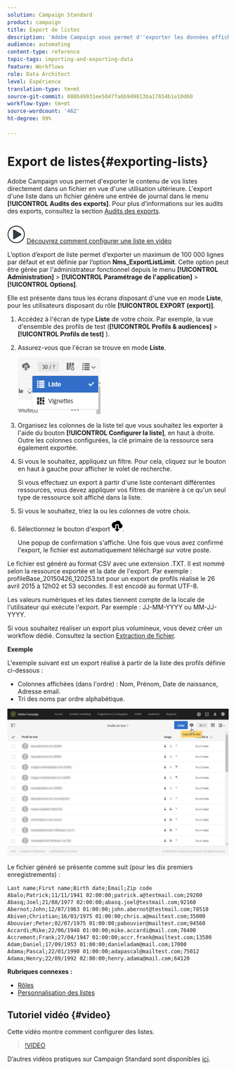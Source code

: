 ```yaml
---
solution: Campaign Standard
product: campaign
title: Export de listes
description: 'Adobe Campaign vous permet d''exporter les données affichées sous forme de listes depuis un écran de présentation directement dans un fichier en vue d''une utilisation ultérieure. '
audience: automating
content-type: reference
topic-tags: importing-and-exporting-data
feature: Workflows
role: Data Architect
level: Expérience
translation-type: tm+mt
source-git-commit: 088b49931ee5047fa6b949813ba17654b1e10d60
workflow-type: tm+mt
source-wordcount: '462'
ht-degree: 99%

---
```



# Export de listes{#exporting-lists}

Adobe Campaign vous permet d&#39;exporter le contenu de vos listes directement dans un fichier en vue d&#39;une utilisation ultérieure. L&#39;export d&#39;une liste dans un fichier génère une entrée de journal dans le menu **[!UICONTROL Audits des exports]**. Pour plus d’informations sur les audits des exports, consultez la section [Audits des exports](../../administration/using/auditing-export-logs.md).

![](assets/do-not-localize/how-to-video.png) [Découvrez comment configurer une liste en vidéo](#video)

L’option d’export de liste permet d’exporter un maximum de 100 000 lignes par défaut et est définie par l’option **Nms_ExportListLimit**. Cette option peut être gérée par l&#39;administrateur fonctionnel depuis le menu **[!UICONTROL Administration]** > **[!UICONTROL Paramétrage de l&#39;application]** > **[!UICONTROL Options]**.

Elle est présente dans tous les écrans disposant d&#39;une vue en mode **Liste**, pour les utilisateurs disposant du rôle **[!UICONTROL EXPORT (export)]**.

1. Accédez à l&#39;écran de type **Liste** de votre choix. Par exemple, la vue d&#39;ensemble des profils de test (**[!UICONTROL Profils &amp; audiences]** > **[!UICONTROL Profils de test]** ).
1. Assurez-vous que l&#39;écran se trouve en mode **Liste**.

   ![](assets/export_list_mode_switch.png)

1. Organisez les colonnes de la liste tel que vous souhaitez les exporter à l&#39;aide du bouton **[!UICONTROL Configurer la liste]**, en haut à droite. Outre les colonnes configurées, la clé primaire de la ressource sera également exportée.
1. Si vous le souhaitez, appliquez un filtre. Pour cela, cliquez sur le bouton en haut à gauche pour afficher le volet de recherche.

   Si vous effectuez un export à partir d&#39;une liste contenant différentes ressources, vous devez appliquer vos filtres de manière à ce qu&#39;un seul type de ressource soit affiché dans la liste.

1. Si vous le souhaitez, triez la ou les colonnes de votre choix.
1. Sélectionnez le bouton d&#39;export ![](assets/exportlistbutton.png).

   Une popup de confirmation s&#39;affiche. Une fois que vous avez confirmé l&#39;export, le fichier est automatiquement téléchargé sur votre poste.

Le fichier est généré au format CSV avec une extension .TXT. Il est nommé selon la ressource exportée et la date de l&#39;export. Par exemple : profileBase_20150426_120253.txt pour un export de profils réalisé le 26 avril 2015 à 12h02 et 53 secondes. Il est encodé au format UTF-8.

Les valeurs numériques et les dates tiennent compte de la locale de l&#39;utilisateur qui exécute l&#39;export. Par exemple : JJ-MM-YYYY ou MM-JJ-YYYY.

Si vous souhaitez réaliser un export plus volumineux, vous devez créer un workflow dédié. Consultez la section [Extraction de fichier](../../automating/using/extract-file.md).

**Exemple**

L&#39;exemple suivant est un export réalisé à partir de la liste des profils définie ci-dessous :

* Colonnes affichées (dans l&#39;ordre) : Nom, Prénom, Date de naissance, Adresse email.
* Tri des noms par ordre alphabétique.

![](assets/export_list_example1.png)

Le fichier généré se présente comme suit (pour les dix premiers enregistrements) :

```
Last name;First name;Birth date;Email;Zip code
Abalo;Patrick;11/11/1941 02:00:00;patrick.a@testmail.com;29200
Abasq;Joel;21/08/1977 02:00:00;abasq.joel@testmail.com;92160
Abernot;John;12/07/1963 01:00:00;john.abernot@testmail.com;78510
Abiven;Christian;16/03/1975 01:00:00;chris.a@mailtest.com;35000
Abouvier;Peter;02/07/1975 01:00:00;pabouvier@mailtest.com;94560
Accardi;Mike;22/06/1948 01:00:00;mike.accardi@mail.com;76400
Accremont;Frank;27/04/1947 01:00:00;accr.frank@mailtest.com;13500
Adam;Daniel;17/09/1953 01:00:00;danieladam@mail.com;17000
Adama;Pascal;22/01/1990 01:00:00;adapascal@mailtest.com;75012
Adama;Henry;22/09/1992 02:00:00;henry.adama@mail.com;64120
```

**Rubriques connexes :**

* [Rôles](../../administration/using/list-of-roles.md)
* [Personnalisation des listes](../../start/using/customizing-lists.md)

## Tutoriel vidéo {#video}

Cette vidéo montre comment configurer des listes.

>[!VIDEO](https://video.tv.adobe.com/v/25288/?quality=12)

D’autres vidéos pratiques sur Campaign Standard sont disponibles [ici](https://experienceleague.adobe.com/docs/campaign-standard-learn/tutorials/overview.html?lang=fr).
